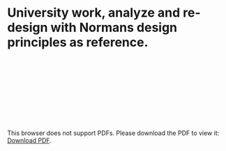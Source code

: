 # University work, analyze and re-design with Normans design principles as reference.
<object data="https://github.com/pedric/ID404F-VT20-lab_2/blob/master/id404f_dp2_fredrik_larsson.pdf" type="application/pdf" width="700px" height="auto">
    <embed src="https://github.com/pedric/ID404F-VT20-lab_2/blob/master/id404f_dp2_fredrik_larsson.pdf">
        <p>This browser does not support PDFs. Please download the PDF to view it: <a href="https://github.com/pedric/ID404F-VT20-lab_2/blob/master/id404f_dp2_fredrik_larsson.pdf">Download PDF</a>.</p>
    </embed>
</object>